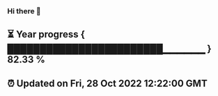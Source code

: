 ### Hi there 👋
⏳ Year progress { ████████████████████████▁▁▁▁▁▁ } 82.33 %
---
⏰ Updated on Fri, 28 Oct 2022 12:22:00 GMT
---
